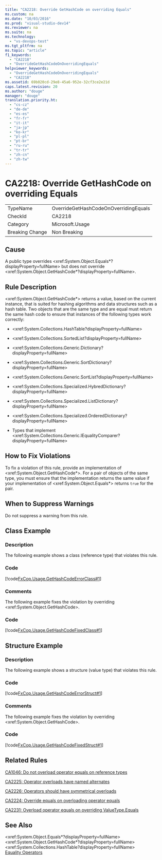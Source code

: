 ```yaml
---
title: "CA2218: Override GetHashCode on overriding Equals"
ms.custom: na
ms.date: "10/03/2016"
ms.prod: "visual-studio-dev14"
ms.reviewer: na
ms.suite: na
ms.technology: 
  - "vs-devops-test"
ms.tgt_pltfrm: na
ms.topic: "article"
f1_keywords: 
  - "CA2218"
  - "OverrideGetHashCodeOnOverridingEquals"
helpviewer_keywords: 
  - "OverrideGetHashCodeOnOverridingEquals"
  - "CA2218"
ms.assetid: 69b020cd-29e8-45a6-952e-32cf3ce2e21d
caps.latest.revision: 20
ms.author: "douge"
manager: "douge"
translation.priority.ht: 
  - "cs-cz"
  - "de-de"
  - "es-es"
  - "fr-fr"
  - "it-it"
  - "ja-jp"
  - "ko-kr"
  - "pl-pl"
  - "pt-br"
  - "ru-ru"
  - "tr-tr"
  - "zh-cn"
  - "zh-tw"
---
```

# CA2218: Override GetHashCode on overriding Equals
|||  
|-|-|  
|TypeName|OverrideGetHashCodeOnOverridingEquals|  
|CheckId|CA2218|  
|Category|Microsoft.Usage|  
|Breaking Change|Non Breaking|  
  
## Cause  
 A public type overrides \<xref:System.Object.Equals*?displayProperty=fullName> but does not override \<xref:System.Object.GetHashCode*?displayProperty=fullName>.  
  
## Rule Description  
 \<xref:System.Object.GetHashCode*> returns a value, based on the current instance, that is suited for hashing algorithms and data structures such as a hash table. Two objects that are the same type and are equal must return the same hash code to ensure that instances of the following types work correctly:  
  
-   \<xref:System.Collections.HashTable?displayProperty=fullName>  
  
-   \<xref:System.Collections.SortedList?displayProperty=fullName>  
  
-   \<xref:System.Collections.Generic.Dictionary?displayProperty=fullName>  
  
-   \<xref:System.Collections.Generic.SortDictionary?displayProperty=fullName>  
  
-   \<xref:System.Collections.Generic.SortList?displayProperty=fullName>  
  
-   \<xref:System.Collections.Specialized.HybredDictionary?displayProperty=fullName>  
  
-   \<xref:System.Collections.Specialized.ListDictionary?displayProperty=fullName>  
  
-   \<xref:System.Collections.Specialized.OrderedDictionary?displayProperty=fullName>  
  
-   Types that implement \<xref:System.Collections.Generic.IEqualityComparer?displayProperty=fullName>  
  
## How to Fix Violations  
 To fix a violation of this rule, provide an implementation of \<xref:System.Object.GetHashCode*>. For a pair of objects of the same type, you must ensure that the implementation returns the same value if your implementation of \<xref:System.Object.Equals*> returns `true` for the pair.  
  
## When to Suppress Warnings  
 Do not suppress a warning from this rule.  
  
## Class Example  
  
### Description  
 The following example shows a class (reference type) that violates this rule.  
  
### Code  
 [!code[FxCop.Usage.GetHashCodeErrorClass#1](../codequality/codesnippet/CSharp/ca2218--override-gethashcode-on-overriding-equals_1.cs)]  
  
### Comments  
 The following example fixes the violation by overriding \<xref:System.Object.GetHashCode>.  
  
### Code  
 [!code[FxCop.Usage.GetHashCodeFixedClass#1](../codequality/codesnippet/CSharp/ca2218--override-gethashcode-on-overriding-equals_2.cs)]  
  
## Structure Example  
  
### Description  
 The following example shows a structure (value type) that violates this rule.  
  
### Code  
 [!code[FxCop.Usage.GetHashCodeErrorStruct#1](../codequality/codesnippet/CSharp/ca2218--override-gethashcode-on-overriding-equals_3.cs)]  
  
### Comments  
 The following example fixes the violation by overriding \<xref:System.Object.GetHashCode>.  
  
### Code  
 [!code[FxCop.Usage.GetHashCodeFixedStruct#1](../codequality/codesnippet/CSharp/ca2218--override-gethashcode-on-overriding-equals_4.cs)]  
  
## Related Rules  
 [CA1046: Do not overload operator equals on reference types](../codequality/ca1046--do-not-overload-operator-equals-on-reference-types.md)  
  
 [CA2225: Operator overloads have named alternates](../codequality/ca2225--operator-overloads-have-named-alternates.md)  
  
 [CA2226: Operators should have symmetrical overloads](../codequality/ca2226--operators-should-have-symmetrical-overloads.md)  
  
 [CA2224: Override equals on overloading operator equals](../codequality/ca2224--override-equals-on-overloading-operator-equals.md)  
  
 [CA2231: Overload operator equals on overriding ValueType.Equals](../codequality/ca2231--overload-operator-equals-on-overriding-valuetype.equals.md)  
  
## See Also  
 \<xref:System.Object.Equals*?displayProperty=fullName>   
 \<xref:System.Object.GetHashCode*?displayProperty=fullName>   
 \<xref:System.Collections.HashTable?displayProperty=fullName>   
 [Equality Operators](../Topic/Equality%20Operators.md)